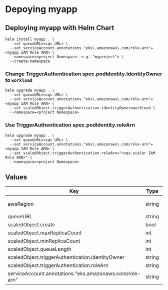 # Depoying myapp

## Deploying myapp with Helm Chart

```shell
helm install myapp . \
  --set queueURL=<sqs URL> \
  --set serviceAccount.annotations."eks\.amazonaws\.com/role-arn"=<myapp IAM Role ARN> \
  --namespace=<project Namespace. e.g. "myproject"> \
  --create-namespace
```

### Change TriggerAuthentication spec.podIdentity.IdentityOwner to `workload`

```shell
helm upgrade myapp . \
  --set queueURL=<sqs URL> \
  --set serviceAccount.annotations."eks\.amazonaws\.com/role-arn"=<myapp IAM Role ARN> \
  --set scaledObject.triggerAuthentication.identityOwner=workload \
  --namespace=<project Namespace>
```

### Use TriggerAuthentication spec.podIdentity.roleArn

```shell
helm upgrade myapp . \
  --set queueURL=<sqs URL> \
  --set serviceAccount.annotations."eks\.amazonaws\.com/role-arn"=<myapp IAM Role ARN> \
  --set scaledObject.triggerAuthentication.roleArn="<sqs-scaler IAM Role ARN>" \
  --namespace=<project Namespace>
```

## Values

| Key | Type | Default |
|-----|------|---------|
| awsRegion | string | `"ap-northeast-1"` |
| queueURL | string | `""` |
| scaledObject.create | bool | `true` |
| scaledObject.maxReplicaCount | int | `3` |
| scaledObject.minReplicaCount | int | `0` |
| scaledObject.queueLength | int | `3` |
| scaledObject.triggerAuthentication.identityOwner | string | `"keda"` |
| scaledObject.triggerAuthentication.roleArn | string | `""` |
| serviceAccount.annotations."eks.amazonaws.com/role-arn" | string | `""` |

